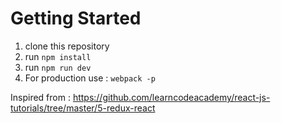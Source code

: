 # Getting Started
1. clone this repository
2. run `npm install`
3. run `npm run dev`
4. For production use : `webpack -p`

Inspired from : https://github.com/learncodeacademy/react-js-tutorials/tree/master/5-redux-react
